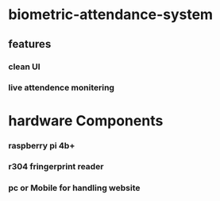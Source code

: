 # biometric-attendance-system
## features
### clean UI
### live attendence monitering
# hardware Components
### raspberry pi 4b+
### r304 fringerprint reader
### pc or Mobile for handling website
